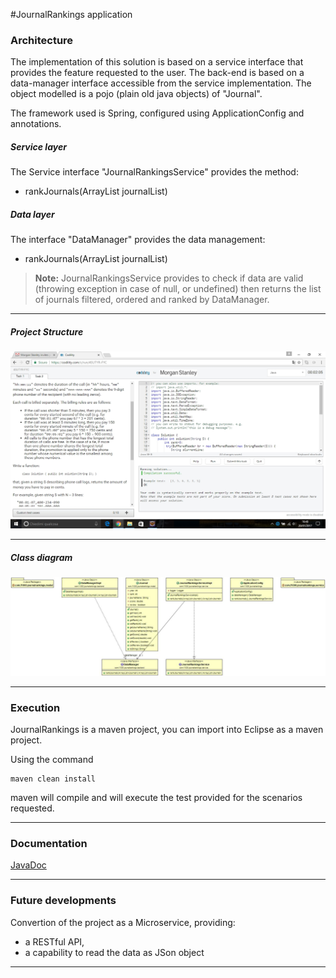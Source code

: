 #JournalRankings application

###  Architecture
The implementation of this solution is based on a service interface that provides the feature requested to the user. The back-end is based on a data-manager interface accessible from the service implementation. The object modelled is a pojo (plain old java objects) of "Journal".

The framework used is Spring, configured using ApplicationConfig and annotations.

##### Service layer
The Service interface "JournalRankingsService" provides the method:
 - rankJournals(ArrayList<Journal> journalList)  

##### Data layer
 The interface "DataManager" provides the data management:
- rankJournals(ArrayList<Journal> journalList)


> **Note:** JournalRankingsService provides to check if data are valid (throwing exception in case of null, or undefined) then returns the list of journals filtered, ordered and ranked by DataManager.  

----------

##### Project Structure
![JournalRankings project structure](JournalRankings/doc/project-structure.jpg)

----------

##### Class diagram
![JournalRankings class diagram](JournalRankings/doc/class-diagram.jpg)

----------

###  Execution
JournalRankings  is a maven project, you can import into Eclipse as a maven project. 

Using the command
```
maven clean install
```
maven will compile and will execute the test provided for the scenarios requested.

----------

###  Documentation
[JavaDoc](https://github.com/fabriziozandonella/journal-rankings/tree/master/JournalRankings/doc) 

----------

###  Future developments
Convertion of the project as a Microservice, providing: 
 * a RESTful API,
 * a capability to read the data as JSon object
 
----------
